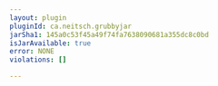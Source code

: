 ```yaml
---
layout: plugin
pluginId: ca.neitsch.grubbyjar
jarSha1: 145a0c53f45a49f74fa7638090681a355dc8c0bd
isJarAvailable: true
error: NONE
violations: []

---
```

